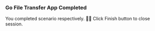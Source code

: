 ### Go File Transfer App Completed  
  
You completed scenario respectively. 👏🏻
Click Finish button to close session.  
